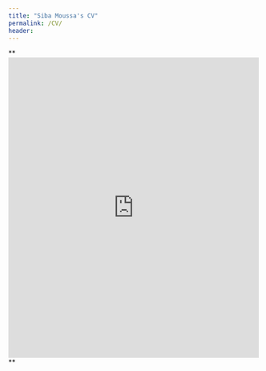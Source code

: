 ```yaml
---
title: "Siba Moussa's CV"
permalink: /CV/
header:
---
```

**<embed src="https://drive.google.com/viewerng/viewer?embedded=true&url=http://sibamoussa.github.io/images/SibaMoussa_CV_082020.pdf" width="500" height="600"> **
